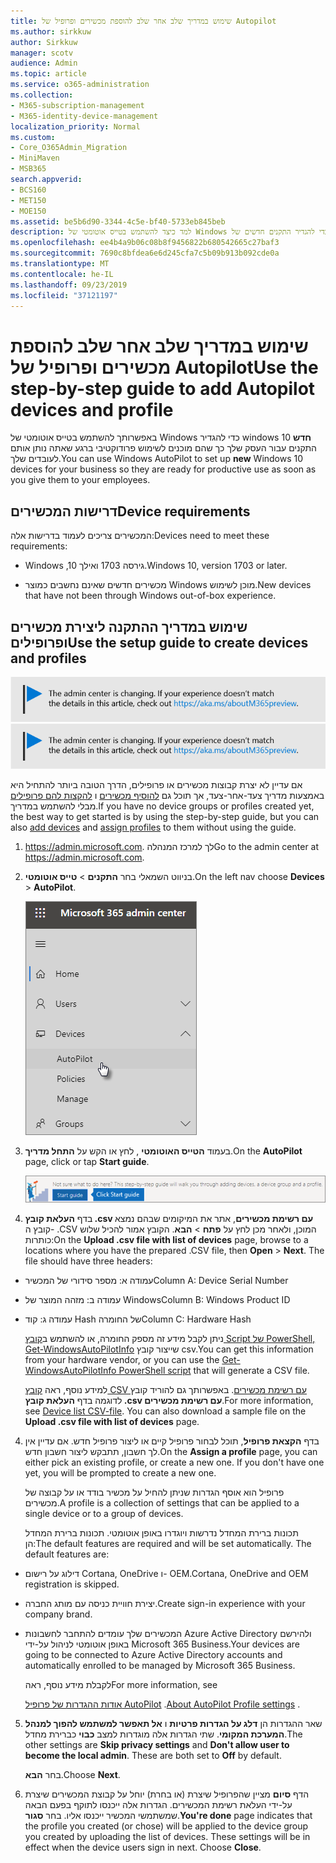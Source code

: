```yaml
---
title: שימוש במדריך שלב אחר שלב להוספת מכשירים ופרופיל של Autopilot
ms.author: sirkkuw
author: Sirkkuw
manager: scotv
audience: Admin
ms.topic: article
ms.service: o365-administration
ms.collection:
- M365-subscription-management
- M365-identity-device-management
localization_priority: Normal
ms.custom:
- Core_O365Admin_Migration
- MiniMaven
- MSB365
search.appverid:
- BCS160
- MET150
- MOE150
ms.assetid: be5b6d90-3344-4c5e-bf40-5733eb845beb
description: למד כיצד להשתמש בטייס אוטומטי של Windows כדי להגדיר התקנים חדשים של Windows 10 עבור העסק שלך.
ms.openlocfilehash: ee4b4a9b06c08b8f9456822b680542665c27baf3
ms.sourcegitcommit: 7690c8bfdea6e6d245cfa7c5b09b913b092cde0a
ms.translationtype: MT
ms.contentlocale: he-IL
ms.lasthandoff: 09/23/2019
ms.locfileid: "37121197"
---
```

# <a name="use-the-step-by-step-guide-to-add-autopilot-devices-and-profile"></a><span data-ttu-id="fc1b1-103">שימוש במדריך שלב אחר שלב להוספת מכשירים ופרופיל של Autopilot</span><span class="sxs-lookup"><span data-stu-id="fc1b1-103">Use the step-by-step guide to add Autopilot devices and profile</span></span>

<span data-ttu-id="fc1b1-104">באפשרותך להשתמש בטייס אוטומטי של Windows כדי להגדיר windows **חדש** 10 התקנים עבור העסק שלך כך שהם מוכנים לשימוש פרודוקטיבי ברגע שאתה נותן אותם לעובדים שלך.</span><span class="sxs-lookup"><span data-stu-id="fc1b1-104">You can use Windows AutoPilot to set up **new** Windows 10 devices for your business so they are ready for productive use as soon as you give them to your employees.</span></span>
  
## <a name="device-requirements"></a><span data-ttu-id="fc1b1-105">דרישות המכשירים</span><span class="sxs-lookup"><span data-stu-id="fc1b1-105">Device requirements</span></span>

<span data-ttu-id="fc1b1-106">המכשירים צריכים לעמוד בדרישות אלה:</span><span class="sxs-lookup"><span data-stu-id="fc1b1-106">Devices need to meet these requirements:</span></span>
  
- <span data-ttu-id="fc1b1-107">Windows ,10 גירסה 1703 ואילך.</span><span class="sxs-lookup"><span data-stu-id="fc1b1-107">Windows 10, version 1703 or later.</span></span>
    
- <span data-ttu-id="fc1b1-108">מכשירים חדשים שאינם נחשבים כמוצר Windows מוכן לשימוש.</span><span class="sxs-lookup"><span data-stu-id="fc1b1-108">New devices that have not been through Windows out-of-box experience.</span></span>
    
## <a name="use-the-setup-guide-to-create-devices-and-profiles"></a><span data-ttu-id="fc1b1-109">שימוש במדריך ההתקנה ליצירת מכשירים ופרופילים</span><span class="sxs-lookup"><span data-stu-id="fc1b1-109">Use the setup guide to create devices and profiles</span></span>

<span data-ttu-id="fc1b1-110">[![תווית כדי ליידע אותך שמרכז הניהול משתנה ובאפשרותך למצוא פרטים נוספים ב-aka.ms/aboutM365preview.](media/m365admincenterchanging.png)](https://docs.microsoft.com/office365/admin/microsoft-365-admin-center-preview)</span><span class="sxs-lookup"><span data-stu-id="fc1b1-110">[![Label to let you know the admin center is changing and you can find more details at aka.ms/aboutM365preview.](media/m365admincenterchanging.png)](https://docs.microsoft.com/office365/admin/microsoft-365-admin-center-preview)</span></span>

<span data-ttu-id="fc1b1-111">אם עדיין לא יצרת קבוצות מכשירים או פרופילים, הדרך הטובה ביותר להתחיל היא באמצעות מדריך צעד-אחר-צעד, אך תוכל גם [להוסיף מכשירים](create-and-edit-autopilot-devices.md) ו [להקצות להם פרופילים](create-and-edit-autopilot-profiles.md) מבלי להשתמש במדריך.</span><span class="sxs-lookup"><span data-stu-id="fc1b1-111">If you have no device groups or profiles created yet, the best way to get started is by using the step-by-step guide, but you can also [add devices](create-and-edit-autopilot-devices.md) and [assign profiles](create-and-edit-autopilot-profiles.md) to them without using the guide.</span></span> 
  
1. <span data-ttu-id="fc1b1-112"><a href="https://go.microsoft.com/fwlink/p/?linkid=837890" target="_blank">https://admin.microsoft.com</a>. לך למרכז המנהלה</span><span class="sxs-lookup"><span data-stu-id="fc1b1-112">Go to the admin center at <a href="https://go.microsoft.com/fwlink/p/?linkid=837890" target="_blank">https://admin.microsoft.com</a>.</span></span>

2. <span data-ttu-id="fc1b1-113">בניווט השמאלי בחר **התקנים** \> **טייס אוטומטי**.</span><span class="sxs-lookup"><span data-stu-id="fc1b1-113">On the left nav choose **Devices** \> **AutoPilot**.</span></span>

    ![במרכז admin לבחור התקנים ולאחר מכן טייס אוטומטי.](media/AutoPilot.png)
  
2. <span data-ttu-id="fc1b1-115">בעמוד **הטייס האוטומטי** , לחץ או הקש על **התחל מדריך**.</span><span class="sxs-lookup"><span data-stu-id="fc1b1-115">On the **AutoPilot** page, click or tap **Start guide**.</span></span>
    
    ![Click Start guide for step-by-step instructions for Autopilot.](media/31662655-d1e6-437d-87ea-c0dec5da56f7.png)
  
3. <span data-ttu-id="fc1b1-p101">בדף **העלאת קובץ ‎.csv עם רשימת מכשירים**, אתר את המיקומים שבהם נמצא קובץ ה- ‎.CSV המוכן, ולאחר מכן לחץ על **פתח** \> **הבא**. הקובץ אמור להכיל שלוש כותרות:</span><span class="sxs-lookup"><span data-stu-id="fc1b1-p101">On the **Upload .csv file with list of devices** page, browse to a locations where you have the prepared .CSV file, then **Open** \> **Next**. The file should have three headers:</span></span>
    
  - <span data-ttu-id="fc1b1-119">עמודה א: מספר סידורי של המכשיר</span><span class="sxs-lookup"><span data-stu-id="fc1b1-119">Column A: Device Serial Number</span></span>
    
  - <span data-ttu-id="fc1b1-120">עמודה ב: מזהה המוצר של Windows</span><span class="sxs-lookup"><span data-stu-id="fc1b1-120">Column B: Windows Product ID</span></span>
    
  - <span data-ttu-id="fc1b1-121">עמודה ג: קוד Hash של החומרה</span><span class="sxs-lookup"><span data-stu-id="fc1b1-121">Column C: Hardware Hash</span></span>
    
    <span data-ttu-id="fc1b1-122">ניתן לקבל מידע זה מספק החומרה, או להשתמש ב[קובץ Script של PowerShell, ‏Get-WindowsAutoPilotInfo](https://www.powershellgallery.com/packages/Get-WindowsAutoPilotInfo) שייצור קובץ csv.</span><span class="sxs-lookup"><span data-stu-id="fc1b1-122">You can get this information from your hardware vendor, or you can use the [Get-WindowsAutoPilotInfo PowerShell script](https://www.powershellgallery.com/packages/Get-WindowsAutoPilotInfo) that will generate a CSV file.</span></span> 
    
    <span data-ttu-id="fc1b1-p102">למידע נוסף, ראה [קובץ CSV עם רשימת מכשירים](https://support.office.com/article/932e3676-2491-49f0-9177-d893d2f5276e). באפשרותך גם להוריד קובץ לדוגמה בדף **העלאת קובץ ‎.csv עם רשימת מכשירים**.</span><span class="sxs-lookup"><span data-stu-id="fc1b1-p102">For more information, see [Device list CSV-file](https://support.office.com/article/932e3676-2491-49f0-9177-d893d2f5276e). You can also download a sample file on the **Upload .csv file with list of devices** page.</span></span> 
    
4. <span data-ttu-id="fc1b1-p103">בדף **הקצאת פרופיל**, תוכל לבחור פרופיל קיים או ליצור פרופיל חדש. אם עדיין אין לך חשבון, תתבקש ליצור חשבון חדש.</span><span class="sxs-lookup"><span data-stu-id="fc1b1-p103">On the **Assign a profile** page, you can either pick an existing profile, or create a new one. If you don't have one yet, you will be prompted to create a new one.</span></span> 
    
    <span data-ttu-id="fc1b1-127">פרופיל הוא אוסף הגדרות שניתן להחיל על מכשיר בודד או על קבוצה של מכשירים.</span><span class="sxs-lookup"><span data-stu-id="fc1b1-127">A profile is a collection of settings that can be applied to a single device or to a group of devices.</span></span>
    
    <span data-ttu-id="fc1b1-p104">תכונות ברירת המחדל נדרשות ויוגדרו באופן אוטומטי. תכונות ברירת המחדל הן:</span><span class="sxs-lookup"><span data-stu-id="fc1b1-p104">The default features are required and will be set automatically. The default features are:</span></span>
    
  - <span data-ttu-id="fc1b1-130">דילוג על רישום Cortana‏, OneDrive ו- OEM.</span><span class="sxs-lookup"><span data-stu-id="fc1b1-130">Cortana, OneDrive and OEM registration is skipped.</span></span>
    
  - <span data-ttu-id="fc1b1-131">יצירת חוויית כניסה עם מותג החברה.</span><span class="sxs-lookup"><span data-stu-id="fc1b1-131">Create sign-in experience with your company brand.</span></span>
    
  - <span data-ttu-id="fc1b1-132">המכשירים שלך עומדים להתחבר לחשבונות Azure Active Directory ולהירשם באופן אוטומטי לניהול על-ידי Microsoft 365 Business.</span><span class="sxs-lookup"><span data-stu-id="fc1b1-132">Your devices are going to be connected to Azure Active Directory accounts and automatically enrolled to be managed by Microsoft 365 Business.</span></span>
    
    <span data-ttu-id="fc1b1-133">לקבלת מידע נוסף, ראה</span><span class="sxs-lookup"><span data-stu-id="fc1b1-133">For more information, see</span></span>
    
    <span data-ttu-id="fc1b1-134">[אודות ההגדרות של פרופיל AutoPilot](autopilot-profile-settings.md) .</span><span class="sxs-lookup"><span data-stu-id="fc1b1-134">[About AutoPilot Profile settings](autopilot-profile-settings.md) .</span></span> 
    
5. <span data-ttu-id="fc1b1-135">שאר ההגדרות הן **דלג על הגדרות פרטיות** ו **אל תאפשר למשתמש להפוך למנהל המערכת המקומי**. שתי הגדרות אלה מוגדרות למצב **כבוי** כברירת מחדל.</span><span class="sxs-lookup"><span data-stu-id="fc1b1-135">The other settings are **Skip privacy settings** and **Don't allow user to become the local admin**. These are both set to **Off** by default.</span></span> 
    
    <span data-ttu-id="fc1b1-136">בחר **הבא**.</span><span class="sxs-lookup"><span data-stu-id="fc1b1-136">Choose **Next**.</span></span>
    
6. <span data-ttu-id="fc1b1-p105">הדף **סיום** מציין שהפרופיל שיצרת (או בחרת) יוחל על קבוצת המכשירים שיצרת על-ידי העלאת רשימת המכשירים. הגדרות אלה ייכנסו לתוקף בפעם הבאה שמשתמשי המכשיר ייכנסו אליו. בחר **סגור**.</span><span class="sxs-lookup"><span data-stu-id="fc1b1-p105">**You're done** page indicates that the profile you created (or chose) will be applied to the device group you created by uploading the list of devices. These settings will be in effect when the device users sign in next. Choose **Close**.</span></span>
    